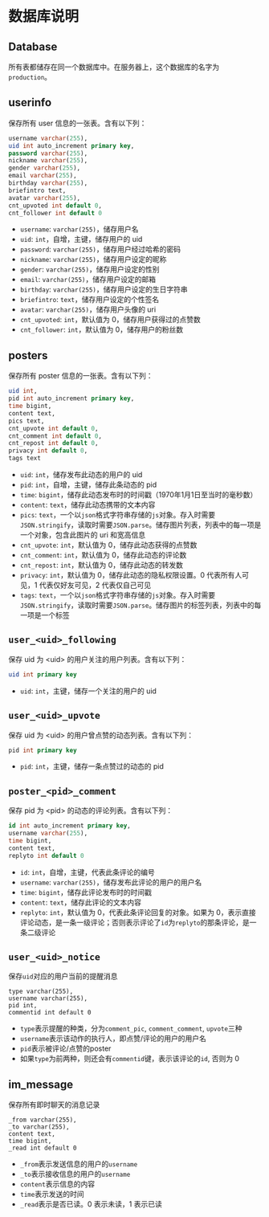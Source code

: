 # 数据库说明

## Database
所有表都储存在同一个数据库中。在服务器上，这个数据库的名字为`production`。

## userinfo
保存所有 user 信息的一张表。含有以下列：
```sql
username varchar(255),
uid int auto_increment primary key,
password varchar(255),
nickname varchar(255),
gender varchar(255),
email varchar(255),
birthday varchar(255),
briefintro text,
avatar varchar(255),
cnt_upvoted int default 0,
cnt_follower int default 0
```

+ `username`: `varchar(255)`，储存用户名
+ `uid`: `int`，自增，主键，储存用户的 uid
+ `password`: `varchar(255)`，储存用户经过哈希的密码
+ `nickname`: `varchar(255)`，储存用户设定的昵称
+ `gender`: `varchar(255)`，储存用户设定的性别
+ `email`: `varchar(255)`，储存用户设定的邮箱
+ `birthday`: `varchar(255)`，储存用户设定的生日字符串
+ `briefintro`: `text`，储存用户设定的个性签名
+ `avatar`: `varchar(255)`，储存用户头像的 uri
+ `cnt_upvoted`: `int`，默认值为 0，储存用户获得过的点赞数
+ `cnt_follower`: `int`，默认值为 0，储存用户的粉丝数

## posters
保存所有 poster 信息的一张表。含有以下列：
```sql
uid int,
pid int auto_increment primary key,
time bigint,
content text,
pics text,
cnt_upvote int default 0,
cnt_comment int default 0,
cnt_repost int default 0,
privacy int default 0,
tags text
```

+ `uid`: `int`，储存发布此动态的用户的 uid
+ `pid`: `int`，自增，主键，储存此条动态的 pid
+ `time`: `bigint`，储存此动态发布时的时间戳（1970年1月1日至当时的毫秒数）
+ `content`: `text`，储存此动态携带的文本内容
+ `pics`: `text`，一个以`json`格式字符串存储的`js`对象。存入时需要`JSON.stringify`，读取时需要`JSON.parse`。储存图片列表，列表中的每一项是一个对象，包含此图片的 uri 和宽高信息
+ `cnt_upvote`: `int`，默认值为 0，储存此动态获得的点赞数
+ `cnt_comment`: `int`，默认值为 0，储存此动态的评论数
+ `cnt_repost`: `int`，默认值为 0，储存此动态的转发数
+ `privacy`: `int`，默认值为 0，储存此动态的隐私权限设置。0 代表所有人可见，1 代表仅好友可见，2 代表仅自己可见
+ `tags`: `text`，一个以`json`格式字符串存储的`js`对象。存入时需要`JSON.stringify`，读取时需要`JSON.parse`。储存图片的标签列表，列表中的每一项是一个标签

## `user_<uid>_following`
保存 uid 为 \<uid\> 的用户关注的用户列表。含有以下列：
```sql
uid int primary key
```

+ `uid`: `int`，主键，储存一个关注的用户的 uid

## `user_<uid>_upvote`
保存 uid 为 \<uid\> 的用户曾点赞的动态列表。含有以下列：
```sql
pid int primary key
```

+ `pid`: `int`，主键，储存一条点赞过的动态的 pid

## `poster_<pid>_comment`
保存 pid 为 \<pid\> 的动态的评论列表。含有以下列：
```sql
id int auto_increment primary key,
username varchar(255),
time bigint,
content text,
replyto int default 0
```

+ `id`: `int`，自增，主键，代表此条评论的编号
+ `username`: `varchar(255)`，储存发布此评论的用户的用户名
+ `time`: `bigint`，储存此评论发布时的时间戳
+ `content`: `text`，储存此评论的文本内容
+ `replyto`: `int`，默认值为 0，代表此条评论回复的对象。如果为 0，表示直接评论动态，是一条一级评论；否则表示评论了`id`为`replyto`的那条评论，是一条二级评论

## `user_<uid>_notice`

保存`uid`对应的用户当前的提醒消息

```
type varchar(255),
username varchar(255),
pid int,
commentid int default 0
```

+ `type`表示提醒的种类，分为`comment_pic`, `comment_comment`, `upvote`三种
+ `username`表示该动作的执行人，即点赞/评论的用户的用户名
+ `pid`表示被评论/点赞的poster
+ 如果`type`为前两种，则还会有`commentid`键，表示该评论的`id`, 否则为 0

## im_message

保存所有即时聊天的消息记录

```
_from varchar(255),
_to varchar(255),
content text,
time bigint,
_read int default 0
```

+ `_from`表示发送信息的用户的`username`
+ `_to`表示接收信息的用户的`username`
+ `content`表示信息的内容
+ `time`表示发送的时间
+ `_read`表示是否已读。0 表示未读，1 表示已读

